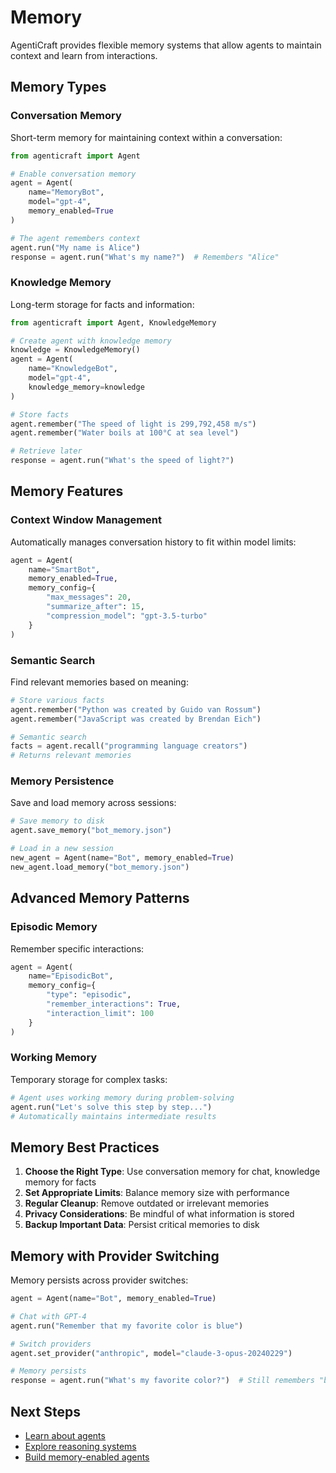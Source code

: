 # Memory

AgentiCraft provides flexible memory systems that allow agents to maintain context and learn from interactions.

## Memory Types

### Conversation Memory
Short-term memory for maintaining context within a conversation:

```python
from agenticraft import Agent

# Enable conversation memory
agent = Agent(
    name="MemoryBot",
    model="gpt-4",
    memory_enabled=True
)

# The agent remembers context
agent.run("My name is Alice")
response = agent.run("What's my name?")  # Remembers "Alice"
```

### Knowledge Memory
Long-term storage for facts and information:

```python
from agenticraft import Agent, KnowledgeMemory

# Create agent with knowledge memory
knowledge = KnowledgeMemory()
agent = Agent(
    name="KnowledgeBot",
    model="gpt-4",
    knowledge_memory=knowledge
)

# Store facts
agent.remember("The speed of light is 299,792,458 m/s")
agent.remember("Water boils at 100°C at sea level")

# Retrieve later
response = agent.run("What's the speed of light?")
```

## Memory Features

### Context Window Management
Automatically manages conversation history to fit within model limits:

```python
agent = Agent(
    name="SmartBot",
    memory_enabled=True,
    memory_config={
        "max_messages": 20,
        "summarize_after": 15,
        "compression_model": "gpt-3.5-turbo"
    }
)
```

### Semantic Search
Find relevant memories based on meaning:

```python
# Store various facts
agent.remember("Python was created by Guido van Rossum")
agent.remember("JavaScript was created by Brendan Eich")

# Semantic search
facts = agent.recall("programming language creators")
# Returns relevant memories
```

### Memory Persistence
Save and load memory across sessions:

```python
# Save memory to disk
agent.save_memory("bot_memory.json")

# Load in a new session
new_agent = Agent(name="Bot", memory_enabled=True)
new_agent.load_memory("bot_memory.json")
```

## Advanced Memory Patterns

### Episodic Memory
Remember specific interactions:

```python
agent = Agent(
    name="EpisodicBot",
    memory_config={
        "type": "episodic",
        "remember_interactions": True,
        "interaction_limit": 100
    }
)
```

### Working Memory
Temporary storage for complex tasks:

```python
# Agent uses working memory during problem-solving
agent.run("Let's solve this step by step...")
# Automatically maintains intermediate results
```

## Memory Best Practices

1. **Choose the Right Type**: Use conversation memory for chat, knowledge memory for facts
2. **Set Appropriate Limits**: Balance memory size with performance
3. **Regular Cleanup**: Remove outdated or irrelevant memories
4. **Privacy Considerations**: Be mindful of what information is stored
5. **Backup Important Data**: Persist critical memories to disk

## Memory with Provider Switching

Memory persists across provider switches:

```python
agent = Agent(name="Bot", memory_enabled=True)

# Chat with GPT-4
agent.run("Remember that my favorite color is blue")

# Switch providers
agent.set_provider("anthropic", model="claude-3-opus-20240229")

# Memory persists
response = agent.run("What's my favorite color?")  # Still remembers "blue"
```

## Next Steps

- [Learn about agents](agents.md)
- [Explore reasoning systems](reasoning.md)
- [Build memory-enabled agents](../getting-started/first-agent.md)
